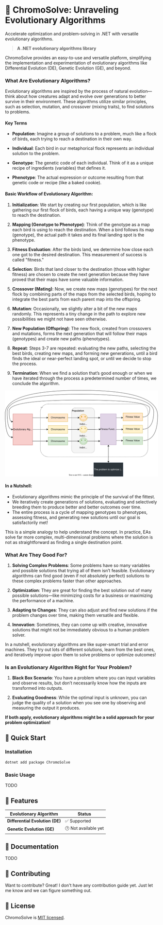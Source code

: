 # 🧬 ChromoSolve: Unraveling Evolutionary Algorithms
Accelerate optimization and problem-solving in .NET with versatile evolutionary algorithms.

> **A .NET evolutionary algorithms library**

ChromoSolve provides an easy-to-use and versatile platform, simplifying the implementation and experimentation of evolutionary algorithms like Differential Evolution (DE), Genetic Evolution (GE), and beyond.

### What Are Evolutionary Algorithms?

Evolutionary algorithms are inspired by the process of natural evolution—think about how creatures adapt and evolve over generations to better survive in their environment. These algorithms utilize similar principles, such as selection, mutation, and crossover (mixing traits), to find solutions to problems.

#### Key Terms

- **Population**: Imagine a group of solutions to a problem, much like a flock of birds, each trying to reach a destination in their own way.
  
- **Individual**: Each bird in our metaphorical flock represents an individual solution to the problem.

- **Genotype**: The genetic code of each individual. Think of it as a unique recipe of ingredients (variables) that defines it.

- **Phenotype**: The actual expression or outcome resulting from that genetic code or recipe (like a baked cookie).

#### Basic Workflow of Evolutionary Algorithm:

1. **Initialization**: We start by creating our first population, which is like gathering our first flock of birds, each having a unique way (genotype) to reach the destination.
   
2. **Mapping (Genotype to Phenotype)**: Think of the genotype as a map each bird is using to reach the destination. When a bird follows its map (genotype), the actual path it takes and its final landing spot is the phenotype.
   
3. **Fitness Evaluation**: After the birds land, we determine how close each one got to the desired destination. This measurement of success is called "fitness."
   
4. **Selection**: Birds that land closer to the destination (those with higher fitness) are chosen to create the next generation because they have proved that their maps have some valuable information.
   
5. **Crossover (Mating)**: Now, we create new maps (genotypes) for the next flock by combining parts of the maps from the selected birds, hoping to integrate the best parts from each parent map into the offspring.
   
6. **Mutation**: Occasionally, we slightly alter a bit of the new maps randomly. This represents a tiny change in the path to explore new possibilities we might not have seen otherwise.
   
7. **New Population (Offspring)**: The new flock, created from crossovers and mutations, forms the next generation that will follow their maps (genotypes) and create new paths (phenotypes).

8. **Repeat**: Steps 3-7 are repeated: evaluating the new paths, selecting the best birds, creating new maps, and forming new generations, until a bird finds the ideal or near-perfect landing spot, or until we decide to stop the process.

9. **Termination**: When we find a solution that’s good enough or when we have iterated through the process a predetermined number of times, we conclude the algorithm.

![Basic Flow](Docs/BasicFlow.svg)

#### In a Nutshell:
- Evolutionary algorithms mimic the principle of the survival of the fittest.
- We iteratively create generations of solutions, evaluating and selectively breeding them to produce better and better outcomes over time.
- The entire process is a cycle of mapping genotypes to phenotypes, assessing fitness, and generating new solutions until our goal is satisfactorily met!

This is a simple analogy to help understand the concept. In practice, EAs solve far more complex, multi-dimensional problems where the solution is not as straightforward as finding a single destination point.

### What Are They Good For?

1. **Solving Complex Problems**: Some problems have so many variables and possible solutions that trying all of them isn’t feasible. Evolutionary algorithms can find good (even if not absolutely perfect) solutions to these complex problems faster than other approaches.

2. **Optimization**: They are great for finding the best solution out of many possible solutions—like minimizing costs for a business or maximizing the performance of a machine.

3. **Adapting to Changes**: They can also adjust and find new solutions if the problem changes over time, making them versatile and flexible.

4. **Innovation**: Sometimes, they can come up with creative, innovative solutions that might not be immediately obvious to a human problem solver.

In a nutshell, evolutionary algorithms are like super-smart trial and error machines. They try out lots of different solutions, learn from the best ones, and iteratively improve upon them to solve problems or optimize outcomes!

### Is an Evolutionary Algorithm Right for Your Problem?

1. **Black Box Scenario**: You have a problem where you can input variables and observe results, but don’t necessarily know how the inputs are transformed into outputs.
   
2. **Evaluating Goodness**: While the optimal input is unknown, you can judge the quality of a solution when you see one by observing and measuring the output it produces.

**If both apply, evolutionary algorithms might be a solid approach for your problem optimization!**









## 🚀 Quick Start

### Installation

```sh
dotnet add package ChromoSolve
```

### Basic Usage

TODO

## 🧬 Features

| Evolutionary Algorithm          | Status              |
|---------------------------------|---------------------|
| **Differential Evolution (DE)** | ✅ Supported           |
| **Genetic Evolution (GE)**      | 🕑 Not available yet   |


## 📘 Documentation

TODO

## 🤝 Contributing

Want to contribute? Great! I don't have any contribution guide yet. Just let me know and we can figure something out.

## 📜 License

ChromoSolve is [MIT licensed](LICENSE).